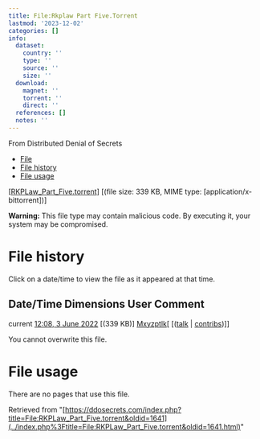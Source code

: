 ```yaml
---
title: File:Rkplaw Part Five.Torrent
lastmod: '2023-12-02'
categories: []
info:
  dataset:
    country: ''
    type: ''
    source: ''
    size: ''
  download:
    magnet: ''
    torrent: ''
    direct: ''
  references: []
  notes: ''
---
```




From Distributed Denial of Secrets

- [File](./File:RKPLaw_Part_Five.torrent.html#file)
- [File history](./File:RKPLaw_Part_Five.torrent.html#filehistory)
- [File usage](./File:RKPLaw_Part_Five.torrent.html#filelinks)

[[RKPLaw_Part_Five.torrent](../images/c/c2/RKPLaw_Part_Five.torrent "RKPLaw Part Five.torrent")]
‎[(file size: 339 KB, MIME type:
[application/x-bittorrent])]

**Warning:** This file type may contain malicious code. By executing it,
your system may be compromised.

# File history

Click on a date/time to view the file as it appeared at that time.

Date/Time Dimensions User Comment
---
current [12:08, 3 June 2022](../images/c/c2/RKPLaw_Part_Five.torrent) [(339 KB)] [Mxyzptlk](../index.php%3Ftitle=User:Mxyzptlk&action=edit&redlink=1.html "User:Mxyzptlk (page does not exist)")[ [([talk](../index.php%3Ftitle=User_talk:Mxyzptlk&action=edit&redlink=1.html "User talk:Mxyzptlk (page does not exist)") | [contribs](./Special:Contributions/Mxyzptlk.html "Special:Contributions/Mxyzptlk"))]]

You cannot overwrite this file.

# File usage

There are no pages that use this file.

Retrieved from
"[https://ddosecrets.com/index.php?title=File:RKPLaw_Part_Five.torrent&oldid=1641](../index.php%3Ftitle=File:RKPLaw_Part_Five.torrent&oldid=1641.html)"


